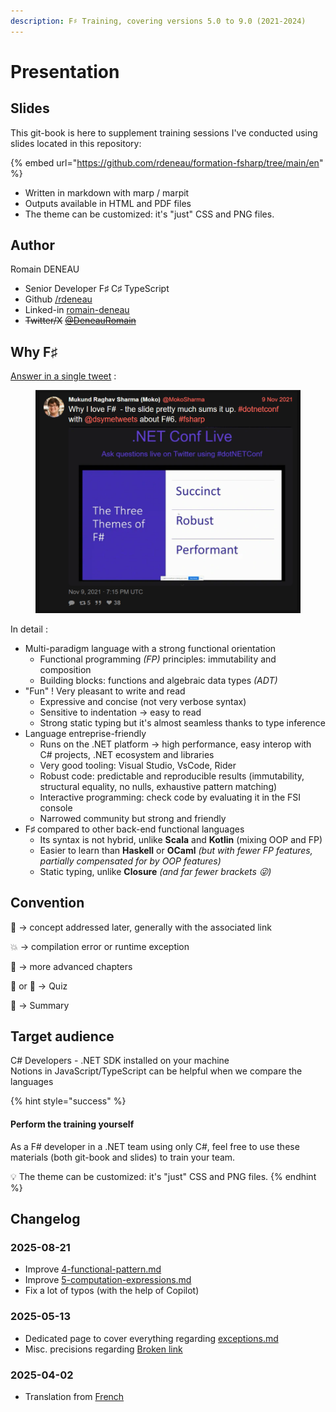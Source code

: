 ```yaml
---
description: F♯ Training, covering versions 5.0 to 9.0 (2021-2024)
---
```


# Presentation

## Slides

This git-book is here to supplement training sessions I've conducted using slides located in this repository:

{% embed url="https://github.com/rdeneau/formation-fsharp/tree/main/en" %}

* Written in markdown with marp / marpit
* Outputs available in HTML and PDF files
* The theme can be customized: it's "just" CSS and PNG files.

## Author

Romain DENEAU

* Senior Developer F♯ C♯ TypeScript
* Github [/rdeneau](https://github.com/rdeneau)
* Linked-in [romain-deneau](https://www.linkedin.com/in/romain-deneau-95481143/)
* ~~Twitter/X~~ [~~@DeneauRomain~~](https://x.com/DeneauRomain)

## Why F♯

[Answer in a single tweet](https://nitter.net/MokoSharma/status/1458151277343379457) :

<figure><img src=".gitbook/assets/image (4).png" alt=""><figcaption></figcaption></figure>

In detail :

* Multi-paradigm language with a strong functional orientation
  * Functional programming _(FP)_ principles: immutability and composition
  * Building blocks: functions and algebraic data types _(ADT)_
* "Fun" ! Very pleasant to write and read
  * Expressive and concise (not very verbose syntax)
  * Sensitive to indentation → easy to read
  * Strong static typing but it's almost seamless thanks to type inference
* Language entreprise-friendly
  * Runs on the .NET platform → high performance, easy interop with C# projects, .NET ecosystem and libraries
  * Very good tooling: Visual Studio, VsCode, Rider
  * Robust code: predictable and reproducible results (immutability, structural equality, no nulls, exhaustive pattern matching)
  * Interactive programming: check code by evaluating it in the FSI console
  * Narrowed community but strong and friendly
* F♯ compared to other back-end functional languages
  * Its syntax is not hybrid, unlike **Scala** and **Kotlin** (mixing OOP and FP)
  * Easier to learn than **Haskell** or **OCaml** _(but with fewer FP features, partially compensated for by OOP features)_
  * Static typing, unlike **Closure** _(and far fewer brackets 😜)_

## Convention

📍 → concept addressed later, generally with the associated link

💥 → compilation error or runtime exception

🚀 → more advanced chapters

🍔 or 🎲 → Quiz

📜 → Summary

## Target audience

C# Developers - .NET SDK installed on your machine\
Notions in JavaScript/TypeScript can be helpful when we compare the languages

{% hint style="success" %}
#### Perform the training yourself

As a F# developer in a .NET team using only C#, feel free to use these materials (both git-book and slides) to train your team.

💡 The theme can be customized: it's "just" CSS and PNG files.
{% endhint %}

## Changelog

### 2025-08-21

* Improve [4-functional-pattern.md](types-monadic/4-functional-pattern.md "mention")
* Improve [5-computation-expressions.md](types-monadic/5-computation-expressions.md "mention")
* Fix a lot of typos (with the help of Copilot)

### 2025-05-13

* Dedicated page to cover everything regarding [exceptions.md](fundamentals/2-syntax/exceptions.md "mention")
* Misc. precisions regarding [Broken link](broken-reference "mention")

### 2025-04-02

* Translation from [French](https://rdeneau.gitbook.io/formation-fsharp-fr)
